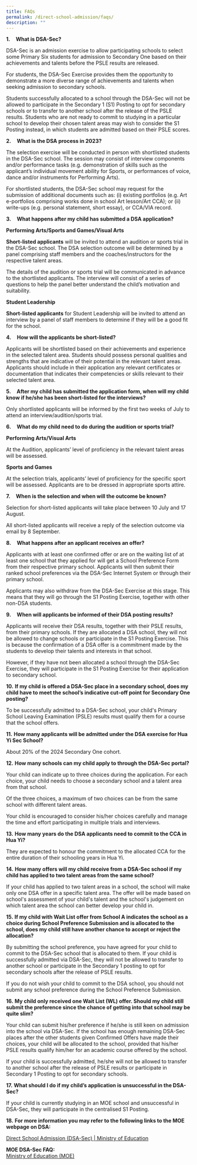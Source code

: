 ```yaml
---
title: FAQs
permalink: /direct-school-admission/faqs/
description: ""
---
```

**1.**    **What is DSA-Sec?**

  
DSA-Sec is an admission exercise to allow participating schools to select some Primary Six students for admission to Secondary One based on their achievements and talents before the PSLE results are released.  
  
For students, the DSA-Sec Exercise provides them the opportunity to demonstrate a more diverse range of achievements and talents when seeking admission to secondary schools.  
  
Students successfully allocated to a school through the DSA-Sec will not be allowed to participate in the Secondary 1 (S1) Posting to opt for secondary schools or to transfer to another school after the release of the PSLE results. Students who are not ready to commit to studying in a particular school to develop their chosen talent areas may wish to consider the S1 Posting instead, in which students are admitted based on their PSLE scores.  
  
  

**2.**    **What is the DSA process in 2023?**

  
The selection exercise will be conducted in person with shortlisted students in the DSA-Sec school. The session may consist of interview components and/or performance tasks (e.g. demonstration of skills such as the applicant’s individual movement ability for Sports, or performances of voice, dance and/or instruments for Performing Arts).  
  
For shortlisted students, the DSA-Sec school may request for the submission of additional documents such as: (i) existing portfolios (e.g. Art e-portfolios comprising works done in school Art lesson/Art CCA); or (ii) write-ups (e.g. personal statement, short essay), or CCA/VIA record.  
  

  
  

**3.**    **What happens after my child has submitted a DSA application?**

  
**Performing Arts/Sports and Games/Visual Arts**

**Short-listed applicants** will be invited to attend an audition or sports trial in the DSA-Sec school. The DSA selection outcome will be determined by a panel comprising staff members and the coaches/instructors for the respective talent areas.  
  
The details of the audition or sports trial will be communicated in advance to the shortlisted applicants. The interview will consist of a series of questions to help the panel better understand the child’s motivation and suitability.  
  
**Student Leadership**

  
**Short-listed applicants** for Student Leadership will be invited to attend an interview by a panel of staff members to determine if they will be a good fit for the school.  
  
  

**4.**    **How will the applicants be short-listed?**

  
Applicants will be shortlisted based on their achievements and experience in the selected talent area. Students should possess personal qualities and strengths that are indicative of their potential in the relevant talent areas. Applicants should include in their application any relevant certificates or documentation that indicates their competencies or skills relevant to their selected talent area.  
  
  

**5.**    **After my child has submitted the application form, when will my child know if he/she has been short-listed for the interviews?**

  
Only shortlisted applicants will be informed by the first two weeks of July to attend an interview/audition/sports trial.  
  
  

**6.**    **What do my child need to do during the audition or sports trial?**

**Performing Arts/Visual Arts** 

At the Audition, applicants’ level of proficiency in the relevant talent areas will be assessed.

**Sports and Games** 

At the selection trials, applicants’ level of proficiency for the specific sport will be assessed. Applicants are to be dressed in appropriate sports attire.  
  

  
  

**7.**    **When is the selection and when will the outcome be known?**

  
Selection for short-listed applicants will take place between 10 July and 17 August.  
  
All short-listed applicants will receive a reply of the selection outcome via email by 8 September.  
  

**8.**    **What happens after an applicant receives an offer?**

  
Applicants with at least one confirmed offer or are on the waiting list of at least one school that they applied for will get a School Preference Form from their respective primary school. Applicants will then submit their ranked school preferences via the DSA-Sec Internet System or through their primary school.  
  
Applicants may also withdraw from the DSA-Sec Exercise at this stage. This means that they will go through the S1 Posting Exercise, together with other non-DSA students.  
  
  

**9.**    **When will applicants be informed of their DSA posting results?**

  
Applicants will receive their DSA results, together with their PSLE results, from their primary schools. If they are allocated a DSA school, they will not be allowed to change schools or participate in the S1 Posting Exercise. This is because the confirmation of a DSA offer is a commitment made by the students to develop their talents and interests in that school.  
  
However, if they have not been allocated a school through the DSA-Sec Exercise, they will participate in the S1 Posting Exercise for their application to secondary school.  
  
  

**10.** **If my child is offered a DSA-Sec place in a secondary school, does my child have to meet the school’s indicative cut-off point for Secondary One posting?**

  
To be successfully admitted to a DSA-Sec school, your child's Primary School Leaving Examination (PSLE) results must qualify them for a course that the school offers.  
  
  

**11.** **How many applicants will be admitted under the DSA exercise for Hua Yi Sec School?**

  
About 20% of the 2024 Secondary One cohort.  
  
  

**12.** **How many schools can my child apply to through the DSA-Sec portal?**

  
Your child can indicate up to three choices during the application. For each choice, your child needs to choose a secondary school and a talent area from that school.  
  
Of the three choices, a maximum of two choices can be from the same school with different talent areas.  
  
Your child is encouraged to consider his/her choices carefully and manage the time and effort participating in multiple trials and interviews.  
  
  

**13.** **How many years do the DSA applicants need to commit to the CCA in Hua Yi?**

  
They are expected to honour the commitment to the allocated CCA for the entire duration of their schooling years in Hua Yi.  
  
  

**14.** **How many offers will my child receive from a DSA-Sec school if my child has applied to two talent areas from the same school?**

  
If your child has applied to two talent areas in a school, the school will make only one DSA offer in a specific talent area. The offer will be made based on school's assessment of your child's talent and the school's judgement on which talent area the school can better develop your child in.  
  
  

**15.** **If my child with Wait List offer from School A indicates the school as a choice during School Preference Submission and is allocated to the school, does my child still have another chance to accept or reject the allocation?**

  
By submitting the school preference, you have agreed for your child to commit to the DSA-Sec school that is allocated to them. If your child is successfully admitted via DSA-Sec, they will not be allowed to transfer to another school or participate in the Secondary 1 posting to opt for secondary schools after the release of PSLE results.  
  
If you do not wish your child to commit to the DSA school, you should not submit any school preference during the School Preference Submission.  
  
  

**16.** **My child only received one Wait List (WL) offer. Should my child still submit the preference since the chance of getting into that school may be quite slim?**

  
Your child can submit his/her preference if he/she is still keen on admission into the school via DSA-Sec. If the school has enough remaining DSA-Sec places after the other students given Confirmed Offers have made their choices, your child will be allocated to the school, provided that his/her PSLE results qualify him/her for an academic course offered by the school.  
  
If your child is successfully admitted, he/she will not be allowed to transfer to another school after the release of PSLE results or participate in Secondary 1 Posting to opt for secondary schools.  
  
  

**17.** **What should I do if my child’s application is unsuccessful in the DSA-Sec?**

  
If your child is currently studying in an MOE school and unsuccessful in DSA-Sec, they will participate in the centralised S1 Posting.  
  
  

**18.** **For more information you may refer to the following links to the MOE webpage on DSA:**

[Direct School Admission (DSA-Sec) | Ministry of Education](https://www.moe.gov.sg/secondary/dsa)  
  
**MOE DSA-Sec FAQ:**  
[Ministry of Education (MOE)](https://va.ecitizen.gov.sg/cfp/customerPages/moe/explorefaq.aspx?Search=dsa&Category=0&Mesid=5504608)